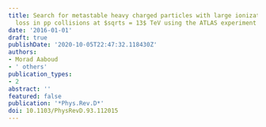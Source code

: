 ```yaml
---
title: Search for metastable heavy charged particles with large ionization energy
  loss in pp collisions at $sqrts = 13$ TeV using the ATLAS experiment
date: '2016-01-01'
draft: true
publishDate: '2020-10-05T22:47:32.118430Z'
authors:
- Morad Aaboud
- ' others'
publication_types:
- 2
abstract: ''
featured: false
publication: '*Phys.Rev.D*'
doi: 10.1103/PhysRevD.93.112015
---
```


